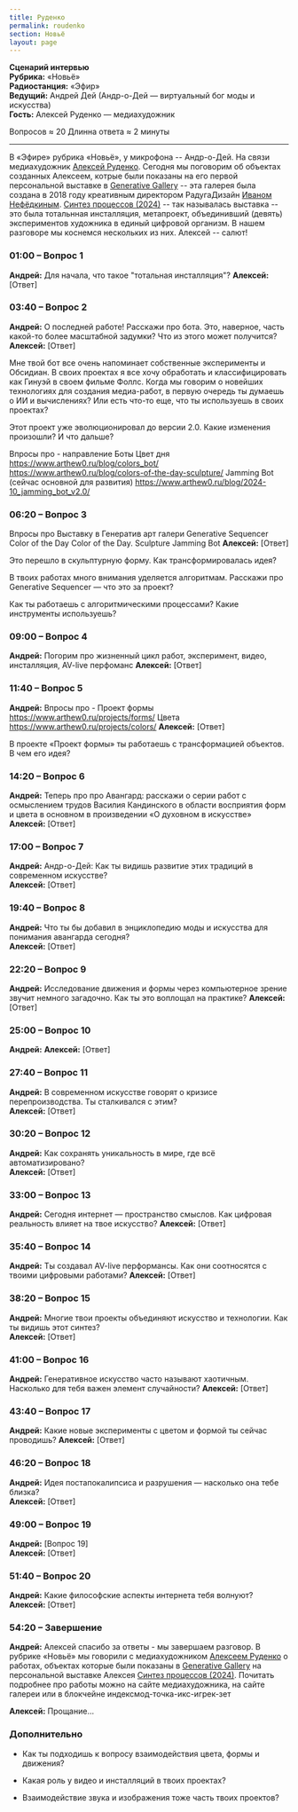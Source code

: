 ```yaml
---
title: Руденко
permalink: roudenko
section: Новьё
layout: page
---
```


**Сценарий интервью**  
**Рубрика:** «Новьё»  
**Радиостанция:** «Эфир»  
**Ведущий:** Андрей Дей (Андр-о-Дей — виртуальный бог моды и искусства)  
**Гость:** Алексей Руденко — медиахудожник

Вопросов ≈ 20 Длинна ответа ≈ 2 минуты

---

В «Эфире» рубрика «Новьё», у микрофона -- Андр-о-Дей. На связи медиахудожник [Алексей Руденко](https://indexmod.xyz/roudenko-alexey). Сегодня мы поговорим об объектах созданных Алексеем, котрые были показаны на его первой персональной выставке в [Generative Gallery](https://indexmod.xyz/generative-gallery) -- эта галерея была создана в 2018 году креативным директором РадугаДизайн [Иваном Нефёдкиным](https://indexmod.xyz/nefedkin-ivan). [Синтез процессов (2024)](https://indexmod.xyz/process-synthesis) -- так называлась выставка -- это была тотальнная инсталляция, метапроект, объединивший (девять) экспериментов художника  в единый цифровой организм. В нашем разговоре мы  коснемся нескольких из них. Алексей -- салют!


### 01:00 – Вопрос 1  
**Андрей:** Для начала, что такое "тотальная инсталляция"?
**Алексей:** [Ответ]

### 03:40 – Вопрос 2  
**Андрей:** О последней работе! Расскажи про бота. Это, наверное, часть какой-то более масштабной задумки? Что из этого может получится?
**Алексей:** [Ответ]

Мне твой бот все очень напоминает собственные эксперименты и Обсидиан. В своих проектах я все хочу обработать и классифицировать как Гинуэй в своем фильме Фоллс. Когда мы говорим о новейших технологиях для создания медиа-работ, в первую очередь ты думаешь о ИИ и вычислениях? Или есть что-то еще, что ты используешь в своих проектах?

Этот проект уже эволюционировал до версии 2.0. Какие изменения произошли? И что дальше?  

Впросы про - направление Боты
Цвет дня https://www.arthew0.ru/blog/colors_bot/ https://www.arthew0.ru/blog/colors-of-the-day-sculpture/ Jamming Bot (сейчас основной для развития) https://www.arthew0.ru/blog/2024-10_jamming_bot_v2.0/

### 06:20 – Вопрос 3  
Впросы про Выставку в Генератив арт галери
Generative Sequencer
Color of the Day
Color of the Day. Sculpture
Jamming Bot
**Алексей:** [Ответ]

Это перешло в скульптурную форму. Как трансформировалась идея?  

В твоих работах много внимания уделяется алгоритмам. Расскажи про Generative Sequencer — что это за проект?

Как ты работаешь с алгоритмическими процессами? Какие инструменты используешь?  

### 09:00 – Вопрос 4  
**Андрей:** Погорим про жизненный цикл работ, эксперимент, видео, инсталляция, AV-live перфоманс
**Алексей:** [Ответ]

### 11:40 – Вопрос 5  
**Андрей:** Впросы про - Проект формы
https://www.arthew0.ru/projects/forms/ Цвета https://www.arthew0.ru/projects/colors/
**Алексей:** [Ответ]

В проекте «Проект формы» ты работаешь с трансформацией объектов. В чем его идея?  

### 14:20 – Вопрос 6  
**Андрей:** Теперь про про Авангард:
расскажи о серии работ с осмыслением трудов Василия Кандинского в области восприятия форм и цвета в основном в произведении «О духовном в искусстве»
**Алексей:** [Ответ]

### 17:00 – Вопрос 7  
**Андрей:** Андр-о-Дей: Как ты видишь развитие этих традиций в современном искусстве?  
**Алексей:** [Ответ]

### 19:40 – Вопрос 8  
**Андрей:** Что ты бы добавил в энциклопедию моды и искусства для понимания авангарда сегодня?  
**Алексей:** [Ответ]

### 22:20 – Вопрос 9  
**Андрей:** Исследование движения и формы через компьютерное зрение звучит немного загадочно. Как ты это воплощал на практике?
**Алексей:** [Ответ]

### 25:00 – Вопрос 10  
**Андрей:**
**Алексей:** [Ответ]

### 27:40 – Вопрос 11  
**Андрей:**  В современном искусстве говорят о кризисе перепроизводства. Ты сталкивался с этим?  
**Алексей:** [Ответ]

### 30:20 – Вопрос 12  
**Андрей:** Как сохранять уникальность в мире, где всё автоматизировано?    
**Алексей:** [Ответ]

### 33:00 – Вопрос 13  
**Андрей:** Сегодня интернет — пространство смыслов. Как цифровая реальность влияет на твое искусство?
**Алексей:** [Ответ]

### 35:40 – Вопрос 14  
**Андрей:** Ты создавал AV-live перформансы. Как они соотносятся с твоими цифровыми работами?
**Алексей:** [Ответ]

### 38:20 – Вопрос 15  
**Андрей:** Многие твои проекты объединяют искусство и технологии. Как ты видишь этот синтез?  
**Алексей:** [Ответ]

### 41:00 – Вопрос 16  
**Андрей:** Генеративное искусство часто называют хаотичным. Насколько для тебя важен элемент случайности?
**Алексей:** [Ответ]

### 43:40 – Вопрос 17  
**Андрей:** Какие новые эксперименты с цветом и формой ты сейчас проводишь?
**Алексей:** [Ответ]

### 46:20 – Вопрос 18  
**Андрей:** Идея постапокалипсиса и разрушения — насколько она тебе близка?   
**Алексей:** [Ответ]

### 49:00 – Вопрос 19  
**Андрей:** [Вопрос 19]  
**Алексей:** [Ответ]

### 51:40 – Вопрос 20  
**Андрей:** Какие философские аспекты интернета тебя волнуют?  
**Алексей:** [Ответ]

### 54:20 – Завершение  
**Андрей:** Алексей спасибо за ответы - мы завершаем разговор. В рубрике «Новьё» мы говорили с медиахудожником [Алексеем Руденко](https://indexmod.xyz/roudenko-alexey) о работах, объектах которые были показаны в [Generative Gallery](https://indexmod.xyz/generative-gallery) на персональной выставке Алексея [Синтез процессов (2024)](https://indexmod.xyz/process-synthesis). Почитать подробнее про работы можно на сайте медиахудожника, на сайте галереи или в блокчейне индексмод-точка-икс-игрек-зет  

**Алексей:** Прощание...

### Дополнительно

+ Как ты подходишь к вопросу взаимодействия цвета, формы и движения?  

+ Какая роль у видео и инсталляций в твоих проектах?  

+ Взаимодействие звука и изображения тоже часть твоих проектов?  
